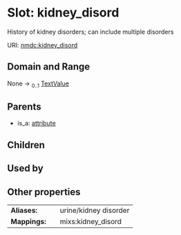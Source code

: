 
# Slot: kidney_disord


History of kidney disorders; can include multiple disorders

URI: [nmdc:kidney_disord](https://microbiomedata/meta/kidney_disord)


## Domain and Range

None &#8594;  <sub>0..1</sub> [TextValue](TextValue.md)

## Parents

 *  is_a: [attribute](attribute.md)

## Children


## Used by


## Other properties

|  |  |  |
| --- | --- | --- |
| **Aliases:** | | urine/kidney disorder |
| **Mappings:** | | mixs:kidney_disord |

